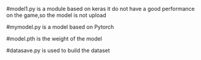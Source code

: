 #model1.py is a module based on keras 
  it do not have a good performance on the game,so the model is not upload

#mymodel.py is a model based on Pytorch

#model.pth is the weight of the model

#datasave.py is used to build the dataset
